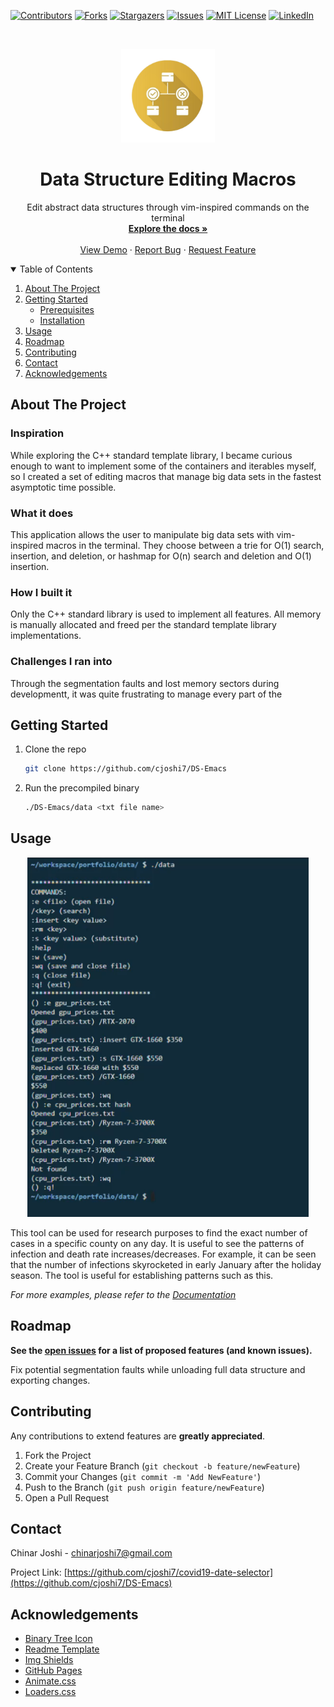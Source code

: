 [![Contributors][contributors-shield]][contributors-url]
[![Forks][forks-shield]][forks-url]
[![Stargazers][stars-shield]][stars-url]
[![Issues][issues-shield]][issues-url]
[![MIT License][license-shield]][license-url]
[![LinkedIn][linkedin-shield]][linkedin-url]

<!-- PROJECT LOGO -->
<br />
    
<p align="center">
  <a href="https://github.com/cjoshi7/DS-Emacs">
    <img src="images/icon.png" alt="Logo" width="150" height="150">
  </a>

  <h1 align="center">Data Structure Editing Macros</h1>

  <p align="center">
    Edit abstract data structures through vim-inspired commands on the terminal
    <br />
    <a href="https://github.com/cjoshi7/DS-Emacs"><strong>Explore the docs »</strong></a>
    <br />
    <br />
    <a href="https://youtu.be/r9-8qcNwKmk">View Demo</a>
    ·
    <a href="https://github.com/cjoshi7/DS-Emacs">Report Bug</a>
    ·
    <a href="https://github.com/cjoshi7/DS-Emacs">Request Feature</a>
  </p>
</p>

<!-- TABLE OF CONTENTS -->
<details open="open">
  <summary>Table of Contents</summary>
  <ol>
    <li>
      <a href="#about-the-project">About The Project</a>
    </li>
    <li>
      <a href="#getting-started">Getting Started</a>
      <ul>
        <li><a href="#prerequisites">Prerequisites</a></li>
        <li><a href="#installation">Installation</a></li>
      </ul>
    </li>
    <li><a href="#usage">Usage</a></li>
    <li><a href="#roadmap">Roadmap</a></li>
    <li><a href="#contributing">Contributing</a></li>
    <li><a href="#contact">Contact</a></li>
    <li><a href="#acknowledgements">Acknowledgements</a></li>
  </ol>
</details>


<!-- ABOUT THE PROJECT -->
## About The Project

### Inspiration
While exploring the C++ standard template library, I became curious enough to want to implement some of the containers and iterables myself, so I created a set of editing macros that manage big data sets in the fastest asymptotic time possible.

### What it does
This application allows the user to manipulate big data sets with vim-inspired macros in the terminal. They choose between a trie for O(1) search, insertion, and deletion, or hashmap for O(n) search and deletion and O(1) insertion.

### How I built it
Only the C++ standard library is used to implement all features. All memory is manually allocated and freed per the standard template library implementations.

### Challenges I ran into
Through the segmentation faults and lost memory sectors during developmentt, it was quite frustrating to manage every part of the 

## Getting Started

1. Clone the repo
   ```sh
   git clone https://github.com/cjoshi7/DS-Emacs
   ```
2. Run the precompiled binary
   ```sh
   ./DS-Emacs/data <txt file name>
   ```


<!-- USAGE EXAMPLES -->
## Usage

<p align="center">
  <a href="https://github.com/cjoshi7/DS-Emacs">
    <img src="images/demo.png" alt="example-image" width=450 height=575>
  </a>
</p>

This tool can be used for research purposes to find the exact number of cases in a specific county on any day. It is useful to see the patterns of infection and death rate increases/decreases. For example, it can be seen that the number of infections skyrocketed in early January after the holiday season. The tool is useful for establishing patterns such as this.

_For more examples, please refer to the [Documentation](https://github.com/cjoshi7/meteorological-query-tool)_



<!-- ROADMAP -->
## Roadmap

__See the [open issues](https://github.com/cjoshi7/DS-Emacs) for a list of proposed features (and known issues).__

Fix potential segmentation faults while unloading full data structure and exporting changes.

<!-- CONTRIBUTING -->
## Contributing

Any contributions to extend features are **greatly appreciated**.

1. Fork the Project
2. Create your Feature Branch (`git checkout -b feature/newFeature`)
3. Commit your Changes (`git commit -m 'Add NewFeature'`)
4. Push to the Branch (`git push origin feature/newFeature`)
5. Open a Pull Request

<!-- CONTACT -->
## Contact

Chinar Joshi - chinarjoshi7@gmail.com

Project Link: [https://github.com/cjoshi7/covid19-date-selector](https://github.com/cjoshi7/DS-Emacs)

<!-- ACKNOWLEDGEMENTS -->
## Acknowledgements
* [Binary Tree Icon](https://dndi.org/diseases/covid-19/target-product-profile/)
* [Readme Template](https://github.com/othneildrew/Best-README-Template)
* [Img Shields](https://shields.io)
* [GitHub Pages](https://pages.github.com)
* [Animate.css](https://daneden.github.io/animate.css)
* [Loaders.css](https://connoratherton.com/loaders)

<!-- MARKDOWN LINKS & IMAGES -->
<!-- https://www.markdownguide.org/basic-syntax/#reference-style-links -->
[contributors-shield]: https://img.shields.io/github/contributors/chinarjoshi/DS-Emacs?style=for-the-badge
[contributors-url]: https://github.com/chinarjoshi/DS-Emacs/graphs/contributors
[forks-shield]: https://img.shields.io/github/forks/chinarjoshi/DS-Emacs?style=for-the-badge
[forks-url]: https://github.com/chinarjoshi/DS-Emacs/network/members
[stars-shield]: https://img.shields.io/github/stars/chinarjoshi/DS-Emacs?style=for-the-badge
[stars-url]: https://github.com/chinarjoshi/DS-Emacs/stargazers
[issues-shield]: https://img.shields.io/github/issues/chinarjoshi/DS-Emacs?style=for-the-badge
[issues-url]: https://github.com/chinarjoshi/DS-Emacs/issues
[license-shield]: https://img.shields.io/github/license/chinarjoshi/DS-Emacs?style=for-the-badge
[license-url]: https://github.com/chinarjoshi/DS-Emacs/blob/master/LICENSE.txt
[linkedin-shield]: https://img.shields.io/badge/-LinkedIn-black.svg?style=for-the-badge&logo=linkedin&colorB=555
[linkedin-url]: https://www.linkedin.com/in/chinar-joshi-905493207/
[product-screenshot]: images/screenshot.png
